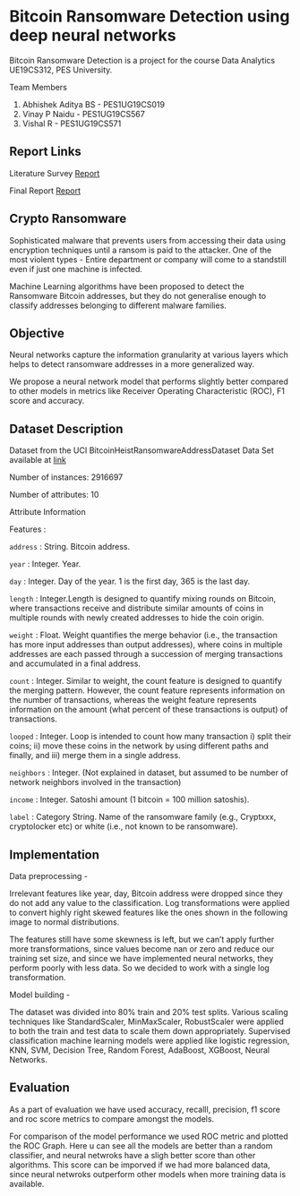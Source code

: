 # Bitcoin Ransomware Detection using deep neural networks

Bitcoin Ransomware Detection is a project for the course Data Analytics UE19CS312, PES University.

Team Members

1. Abhishek Aditya BS - PES1UG19CS019
2. Vinay P Naidu - PES1UG19CS567
3. Vishal R - PES1UG19CS571

## Report Links
Literature Survey [Report](https://drive.google.com/file/d/11vb0aNbmLAiJf4WmARSgy5_DmnAvYWKn/view?usp=sharing)

Final Report [Report](https://github.com/iVishalr/Bitcoin-Ransomware-Detection/blob/main/Bitcoin-Ransomware-Detection.pdf)

## Crypto Ransomware

Sophisticated malware that prevents users from accessing their data using encryption techniques until a ransom is paid to the attacker. 
One of the most violent types - Entire department or company will come to a standstill even if just one machine is infected. 

Machine Learning algorithms have been proposed to detect the Ransomware Bitcoin addresses, but they do not generalise enough to classify addresses belonging to different malware families. 

## Objective

Neural networks capture the information granularity at various layers which helps to detect ransomware addresses in a more generalized way.

We propose a neural network model that performs slightly better compared to other models in metrics like Receiver Operating Characteristic (ROC), F1 score and accuracy.

## Dataset Description

Dataset from the UCI BitcoinHeistRansomwareAddressDataset Data Set available at [link](http://archive.ics.uci.edu/ml/datasets/BitcoinHeistRansomwareAddressDataset)

Number of instances: 2916697

Number of attributes: 10

Attribute Information

Features :

`address` : String. Bitcoin address.

`year` : Integer. Year.

`day` : Integer. Day of the year. 1 is the first day, 365 is the last day.

`length` : Integer.Length is designed to quantify mixing rounds on Bitcoin, where transactions receive and distribute similar amounts of coins in multiple rounds with newly created addresses to hide the coin origin.

`weight` : Float. Weight quantifies the merge behavior (i.e., the transaction has more input addresses than output addresses), where coins in multiple addresses are each passed through a succession of merging transactions and accumulated in a final address.

`count` : Integer. Similar to weight, the count feature is designed to quantify the merging pattern. However, the count feature represents information on the number of transactions, whereas the weight feature represents information on the amount (what percent of these transactions is output) of transactions.

`looped` : Integer. Loop is intended to count how many transaction i) split their coins; ii) move these coins in the network by using different paths and finally, and iii) merge them in a single address. 

`neighbors` : Integer. (Not explained in dataset, but assumed to be number of network neighbors involved in the transaction) 

`income` : Integer. Satoshi amount (1 bitcoin = 100 million satoshis).

`label` : Category String. Name of the ransomware family (e.g., Cryptxxx, cryptolocker etc) or white (i.e., not known to be ransomware).

## Implementation

Data preprocessing - 

Irrelevant features like year, day, Bitcoin address were dropped since they do not add any value to the classification. 
Log transformations were applied to convert highly right skewed features like the ones shown in the following image to normal distributions.

The features still have some skewness is left, but we can’t apply further more transformations, since values become nan or zero and reduce our training set size, and since we have implemented neural networks, they perform poorly with less data. So we decided to work with a single log transformation.

Model building -

The dataset was divided into 80% train and 20% test splits. Various scaling techniques like StandardScaler, MinMaxScaler, RobustScaler were applied to both the train and test data to scale them down appropriately.
Supervised classification machine learning models were applied like logistic regression, KNN, SVM, Decision Tree, Random Forest, AdaBoost, XGBoost, Neural Networks.

## Evaluation

As a part of evaluation we have used accuracy, recalll, precision, f1 score and roc score metrics to compare amongst the models.

For comparison of the model performance we used ROC metric and plotted the ROC Graph. Here u can see all the models are better than a random classifier, and neural netwroks have a sligh better score than other algorithms. This score can be imporved if we had more balanced data, since neural netwroks outperform other models when more training data is available.





